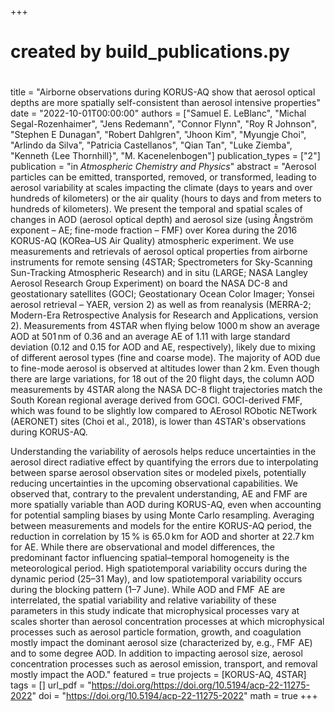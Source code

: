 +++
#
# created by build_publications.py
#
title = "Airborne observations during KORUS-AQ show that aerosol optical depths are more spatially self-consistent than aerosol intensive properties"
date = "2022-10-01T00:00:00"
authors = ["Samuel E. LeBlanc", "Michal Segal-Rozenhaimer", "Jens Redemann", "Connor Flynn", "Roy R Johnson", "Stephen E Dunagan", "Robert Dahlgren", "Jhoon Kim", "Myungje Choi", "Arlindo da Silva", "Patricia Castellanos", "Qian Tan", "Luke Ziemba", "Kenneth {Lee Thornhill}", "M. Kacenelenbogen"]
publication_types = ["2"]
publication = "in *Atmospheric Chemistry and Physics*"
abstract = "Aerosol particles can be emitted, transported, removed, or transformed, leading to aerosol variability at scales impacting the climate (days to years and over hundreds of kilometers) or the air quality (hours to days and from meters to hundreds of kilometers). We present the temporal and spatial scales of changes in AOD (aerosol optical depth) and aerosol size (using Ångström exponent – AE; fine-mode fraction – FMF) over Korea during the 2016 KORUS-AQ (KORea–US Air Quality) atmospheric experiment. We use measurements and retrievals of aerosol optical properties from airborne instruments for remote sensing (4STAR; Spectrometers for Sky-Scanning Sun-Tracking Atmospheric Research) and in situ (LARGE; NASA Langley Aerosol Research Group Experiment) on board the NASA DC-8 and geostationary satellites (GOCI; Geostationary Ocean Color Imager; Yonsei aerosol retrieval – YAER, version 2) as well as from reanalysis (MERRA-2; Modern-Era Retrospective Analysis for Research and Applications, version 2). Measurements from 4STAR when flying below 1000 m show an average AOD at 501 nm of 0.36 and an average AE of 1.11 with large standard deviation (0.12 and 0.15 for AOD and AE, respectively), likely due to mixing of different aerosol types (fine and coarse mode). The majority of AOD due to fine-mode aerosol is observed at altitudes lower than 2 km. Even though there are large variations, for 18 out of the 20 flight days, the column AOD measurements by 4STAR along the NASA DC-8 flight trajectories match the South Korean regional average derived from GOCI. GOCI-derived FMF, which was found to be slightly low compared to AErosol RObotic NETwork (AERONET) sites (Choi et al., 2018), is lower than 4STAR's observations during KORUS-AQ.

Understanding the variability of aerosols helps reduce uncertainties in the aerosol direct radiative effect by quantifying the errors due to interpolating between sparse aerosol observation sites or modeled pixels, potentially reducing uncertainties in the upcoming observational capabilities. We observed that, contrary to the prevalent understanding, AE and FMF are more spatially variable than AOD during KORUS-AQ, even when accounting for potential sampling biases by using Monte Carlo resampling. Averaging between measurements and models for the entire KORUS-AQ period, the reduction in correlation by 15 % is 65.0 km for AOD and shorter at 22.7 km for AE. While there are observational and model differences, the predominant factor influencing spatial–temporal homogeneity is the meteorological period. High spatiotemporal variability occurs during the dynamic period (25–31 May), and low spatiotemporal variability occurs during the blocking pattern (1–7 June). While AOD and FMF  AE are interrelated, the spatial variability and relative variability of these parameters in this study indicate that microphysical processes vary at scales shorter than aerosol concentration processes at which microphysical processes such as aerosol particle formation, growth, and coagulation mostly impact the dominant aerosol size (characterized by, e.g., FMF  AE) and to some degree AOD. In addition to impacting aerosol size, aerosol concentration processes such as aerosol emission, transport, and removal mostly impact the AOD."
featured = true
projects = [KORUS-AQ, 4STAR]
tags = []
url_pdf = "https://doi.org/https://doi.org/10.5194/acp-22-11275-2022"
doi = "https://doi.org/10.5194/acp-22-11275-2022"
math = true
+++
